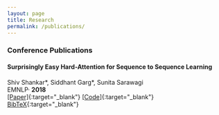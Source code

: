 ```yaml
---
layout: page
title: Research
permalink: /publications/
---
```

### Conference Publications

#### Surprisingly Easy Hard-Attention for Sequence to Sequence Learning

Shiv Shankar*, Siddhant Garg*, Sunita Sarawagi <br />
EMNLP· **2018**<br />
[[Paper]](https://www.aclweb.org/anthology/D18-1065.pdf){:target="_blank"} [[Code]](https://github.com/sid7954/beam-joint-attention){:target="_blank"} [BibTeX](https://sid7954.github.io){:target="_blank"} <br />

